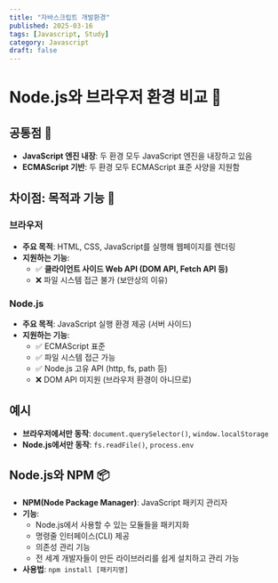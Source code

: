 ```yaml
---
title: "자바스크립트 개발환경"
published: 2025-03-16
tags: [Javascript, Study]
category: Javascript
draft: false
---
```


# Node.js와 브라우저 환경 비교 🔄
## 공통점 🤝
- **JavaScript 엔진 내장**: 두 환경 모두 JavaScript 엔진을 내장하고 있음
- **ECMAScript 기반**: 두 환경 모두 ECMAScript 표준 사양을 지원함

## 차이점: 목적과 기능 🎯
### 브라우저
- **주요 목적**: HTML, CSS, JavaScript를 실행해 웹페이지를 렌더링
- **지원하는 기능**:
    - ✅ **클라이언트 사이드 Web API (DOM API, Fetch API 등)**
    - ❌ 파일 시스템 접근 불가 (보안상의 이유)

### Node.js
- **주요 목적**: JavaScript 실행 환경 제공 (서버 사이드)
- **지원하는 기능**:
    - ✅ ECMAScript 표준
    - ✅ 파일 시스템 접근 가능
    - ✅ Node.js 고유 API (http, fs, path 등)
    - ❌ DOM API 미지원 (브라우저 환경이 아니므로)

## 예시
- **브라우저에서만 동작**: `document.querySelector()`, `window.localStorage`
- **Node.js에서만 동작**: `fs.readFile()`, `process.env`

## Node.js와 NPM 📦
- **NPM(Node Package Manager)**: JavaScript 패키지 관리자
- **기능**:
    - Node.js에서 사용할 수 있는 모듈들을 패키지화
    - 명령줄 인터페이스(CLI) 제공
    - 의존성 관리 기능
    - 전 세계 개발자들이 만든 라이브러리를 쉽게 설치하고 관리 가능
- **사용법**: `npm install [패키지명]`